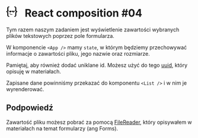 # [![](../assets/img/logo-readme2.jpg)](https://devmentor.pl) &nbsp; React composition #04

Tym razem naszym zadaniem jest wyświetlenie zawartości wybranych plików tekstowych poprzez pole formularza.

W komponencie `<App />` mamy `state`, w którym będziemy przechowywać informacje o zawartości pliku, jego nazwie oraz rozmiarze. 

Pamiętaj, aby również dodać uniklane id. Możesz użyć do tego [uuid](https://www.npmjs.com/package/uuid), który opisuję w materiałach.

Zapisane dane powinniśmy przekazać do komponentu `<List />` i w nim je wyrenderować.

## Podpowiedź

Zawartość pliku możesz pobrać za pomocą [FileReader](https://developer.mozilla.org/en-US/docs/Web/API/FileReader), który opisywałem w materiałach na temat formularzy (ang Forms).

